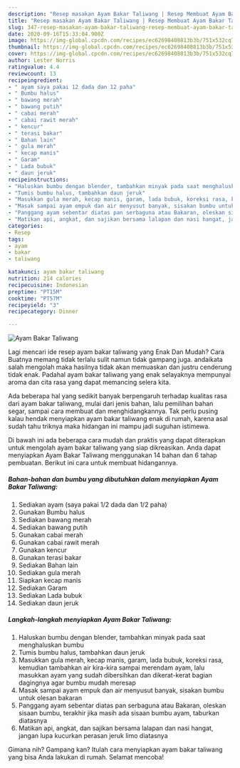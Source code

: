 ```yaml
---
description: "Resep masakan Ayam Bakar Taliwang | Resep Membuat Ayam Bakar Taliwang Yang Sempurna"
title: "Resep masakan Ayam Bakar Taliwang | Resep Membuat Ayam Bakar Taliwang Yang Sempurna"
slug: 347-resep-masakan-ayam-bakar-taliwang-resep-membuat-ayam-bakar-taliwang-yang-sempurna
date: 2020-09-16T15:33:04.900Z
image: https://img-global.cpcdn.com/recipes/ec62698408813b3b/751x532cq70/ayam-bakar-taliwang-foto-resep-utama.jpg
thumbnail: https://img-global.cpcdn.com/recipes/ec62698408813b3b/751x532cq70/ayam-bakar-taliwang-foto-resep-utama.jpg
cover: https://img-global.cpcdn.com/recipes/ec62698408813b3b/751x532cq70/ayam-bakar-taliwang-foto-resep-utama.jpg
author: Lester Norris
ratingvalue: 4.4
reviewcount: 13
recipeingredient:
- " ayam saya pakai 12 dada dan 12 paha"
- " Bumbu halus"
- " bawang merah"
- " bawang putih"
- " cabai merah"
- " cabai rawit merah"
- " kencur"
- " terasi bakar"
- " Bahan lain"
- " gula merah"
- " kecap manis"
- " Garam"
- " Lada bubuk"
- " daun jeruk"
recipeinstructions:
- "Haluskan bumbu dengan blender, tambahkan minyak pada saat menghaluskan bumbu"
- "Tumis bumbu halus, tambahkan daun jeruk"
- "Masukkan gula merah, kecap manis, garam, lada bubuk, koreksi rasa, kemudian tambahkan air kira-kira sampai merendam ayam, lalu masukkan ayam yang sudah dibersihkan dan dikerat-kerat bagian dagingnya agar bumbu mudah meresap"
- "Masak sampai ayam empuk dan air menyusut banyak, sisakan bumbu untuk olesan bakaran"
- "Panggang ayam sebentar diatas pan serbaguna atau Bakaran, oleskan sisaan bumbu, terakhir jika masih ada sisaan bumbu ayam, taburkan diatasnya"
- "Matikan api, angkat, dan sajikan bersama lalapan dan nasi hangat, jangan lupa kucurkan perasan jeruk limo diatasnya"
categories:
- Resep
tags:
- ayam
- bakar
- taliwang

katakunci: ayam bakar taliwang 
nutrition: 214 calories
recipecuisine: Indonesian
preptime: "PT15M"
cooktime: "PT57M"
recipeyield: "3"
recipecategory: Dinner

---
```



![Ayam Bakar Taliwang](https://img-global.cpcdn.com/recipes/ec62698408813b3b/751x532cq70/ayam-bakar-taliwang-foto-resep-utama.jpg)

Lagi mencari ide resep ayam bakar taliwang yang Enak Dan Mudah? Cara Buatnya memang tidak terlalu sulit namun tidak gampang juga. andaikata salah mengolah maka hasilnya tidak akan memuaskan dan justru cenderung tidak enak. Padahal ayam bakar taliwang yang enak selayaknya mempunyai aroma dan cita rasa yang dapat memancing selera kita.

Ada beberapa hal yang sedikit banyak berpengaruh terhadap kualitas rasa dari ayam bakar taliwang, mulai dari jenis bahan, lalu pemilihan bahan segar, sampai cara membuat dan menghidangkannya. Tak perlu pusing kalau hendak menyiapkan ayam bakar taliwang enak di rumah, karena asal sudah tahu triknya maka hidangan ini mampu jadi suguhan istimewa.




Di bawah ini ada beberapa cara mudah dan praktis yang dapat diterapkan untuk mengolah ayam bakar taliwang yang siap dikreasikan. Anda dapat menyiapkan Ayam Bakar Taliwang menggunakan 14 bahan dan 6 tahap pembuatan. Berikut ini cara untuk membuat hidangannya.

<!--inarticleads1-->

##### Bahan-bahan dan bumbu yang dibutuhkan dalam menyiapkan Ayam Bakar Taliwang:

1. Sediakan  ayam (saya pakai 1/2 dada dan 1/2 paha)
1. Gunakan  Bumbu halus
1. Sediakan  bawang merah
1. Sediakan  bawang putih
1. Gunakan  cabai merah
1. Gunakan  cabai rawit merah
1. Gunakan  kencur
1. Gunakan  terasi bakar
1. Sediakan  Bahan lain
1. Sediakan  gula merah
1. Siapkan  kecap manis
1. Sediakan  Garam
1. Sediakan  Lada bubuk
1. Sediakan  daun jeruk




<!--inarticleads2-->

##### Langkah-langkah menyiapkan Ayam Bakar Taliwang:

1. Haluskan bumbu dengan blender, tambahkan minyak pada saat menghaluskan bumbu
1. Tumis bumbu halus, tambahkan daun jeruk
1. Masukkan gula merah, kecap manis, garam, lada bubuk, koreksi rasa, kemudian tambahkan air kira-kira sampai merendam ayam, lalu masukkan ayam yang sudah dibersihkan dan dikerat-kerat bagian dagingnya agar bumbu mudah meresap
1. Masak sampai ayam empuk dan air menyusut banyak, sisakan bumbu untuk olesan bakaran
1. Panggang ayam sebentar diatas pan serbaguna atau Bakaran, oleskan sisaan bumbu, terakhir jika masih ada sisaan bumbu ayam, taburkan diatasnya
1. Matikan api, angkat, dan sajikan bersama lalapan dan nasi hangat, jangan lupa kucurkan perasan jeruk limo diatasnya




Gimana nih? Gampang kan? Itulah cara menyiapkan ayam bakar taliwang yang bisa Anda lakukan di rumah. Selamat mencoba!
